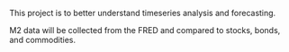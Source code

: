 This project is to better understand timeseries analysis and forecasting.

M2 data will be collected from the FRED and compared to stocks, bonds, and commodities.  